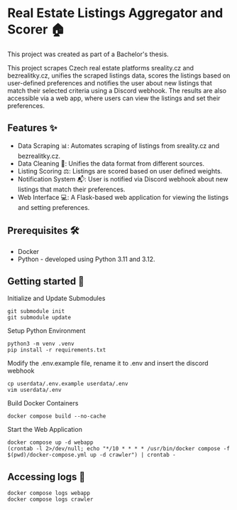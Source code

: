 # Real Estate Listings Aggregator and Scorer 🏠

This project was created as part of a Bachelor's thesis.

This project scrapes Czech real estate platforms sreality.cz and bezrealitky.cz, unifies the scraped listings data, scores the listings based on user-defined preferences and notifies the user about new listings that match their selected criteria using a Discord webhook. The results are also accessible via a web app, where users can view the listings and set their preferences.

## Features ✨
- Data Scraping 📊: Automates scraping of listings from sreality.cz and bezrealitky.cz.
- Data Cleaning 🧹: Unifies the data format from different sources.
- Listing Scoring ⚖️: Listings are scored based on user defined weights.
- Notification System 📬: User is notified via Discord webhook about new listings that match their preferences.
- Web Interface 💻: A Flask-based web application for viewing the listings and setting preferences.

## Prerequisites 🛠️
- Docker
- Python - developed using Python 3.11 and 3.12.

## Getting started 🚀

Initialize and Update Submodules
```
git submodule init
git submodule update
```
Setup Python Environment
```
python3 -m venv .venv
pip install -r requirements.txt
```
Modify the .env.example file, rename it to .env and insert the discord webhook
```
cp userdata/.env.example userdata/.env
vim userdata/.env
```
Build Docker Containers
```
docker compose build --no-cache
```
Start the Web Application
```
docker compose up -d webapp
(crontab -l 2>/dev/null; echo "*/10 * * * * /usr/bin/docker compose -f $(pwd)/docker-compose.yml up -d crawler") | crontab -
```
## Accessing logs 📜
```
docker compose logs webapp
docker compose logs crawler
```